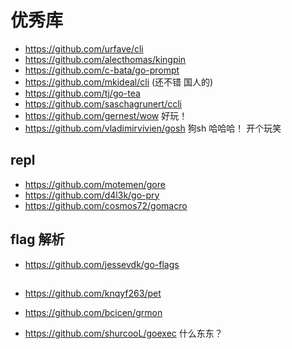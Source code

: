 # 优秀库

- https://github.com/urfave/cli
- https://github.com/alecthomas/kingpin
- https://github.com/c-bata/go-prompt
- https://github.com/mkideal/cli  (还不错 国人的)
- https://github.com/tj/go-tea  
- https://github.com/saschagrunert/ccli
- https://github.com/gernest/wow  好玩！
- https://github.com/vladimirvivien/gosh 狗sh 哈哈哈！ 开个玩笑  

## repl
- https://github.com/motemen/gore
- https://github.com/d4l3k/go-pry
- https://github.com/cosmos72/gomacro

## flag 解析
- https://github.com/jessevdk/go-flags

## 
- https://github.com/knqyf263/pet
- https://github.com/bcicen/grmon

- https://github.com/shurcooL/goexec 什么东东？

